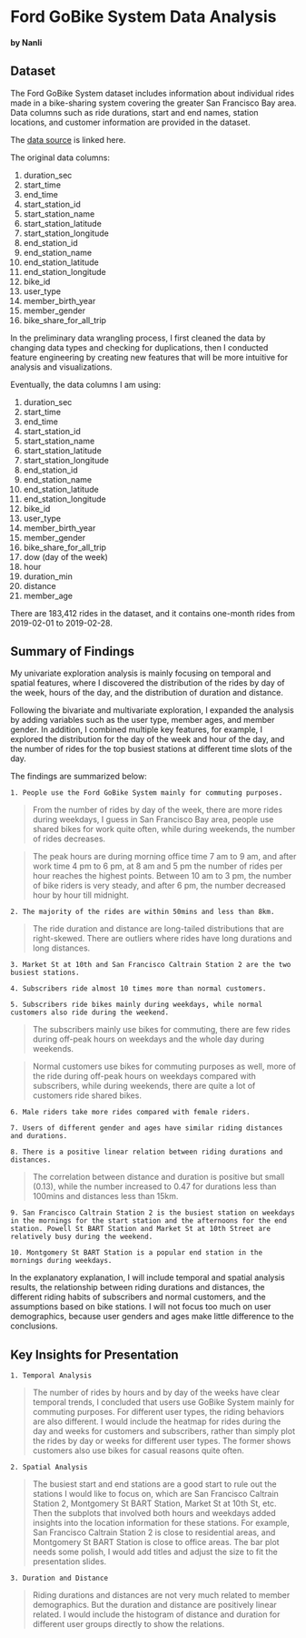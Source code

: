 # Ford GoBike System Data Analysis
#### by Nanli


## Dataset

The Ford GoBike System dataset includes information about individual rides made in a bike-sharing system covering the greater San Francisco Bay area. Data columns such as ride durations, start and end names, station locations, and customer information are provided in the dataset. 

The [data source](https://video.udacity-data.com/topher/2020/October/5f91cf38_201902-fordgobike-tripdata/201902-fordgobike-tripdata.csv) is linked here.

The original data columns: 
1. duration_sec
2. start_time
3. end_time
4. start_station_id
5. start_station_name
6. start_station_latitude
7. start_station_longitude  
8. end_station_id
9. end_station_name
10. end_station_latitude
11. end_station_longitude
12. bike_id
13. user_type  
14. member_birth_year  
15. member_gender  
16. bike_share_for_all_trip            

In the preliminary data wrangling process, I first cleaned the data by changing data types and checking for duplications, then I conducted feature engineering by creating new features that will be more intuitive for analysis and visualizations. 

Eventually, the data columns I am using:
1. duration_sec
2. start_time
3. end_time
4. start_station_id
5. start_station_name
6. start_station_latitude
7. start_station_longitude
8. end_station_id
9. end_station_name
10. end_station_latitude
11. end_station_longitude
12. bike_id
13. user_type
14. member_birth_year
15. member_gender
16. bike_share_for_all_trip
17. dow (day of the week)
18. hour
19. duration_min
20. distance
21. member_age

There are 183,412 rides in the dataset, and it contains one-month rides from 2019-02-01 to 2019-02-28.


## Summary of Findings

My univariate exploration analysis is mainly focusing on temporal and spatial features, where I discovered the distribution of the rides by day of the week, hours of the day, and the distribution of duration and distance. 

Following the bivariate and multivariate exploration, I expanded the analysis by adding variables such as the user type, member ages, and member gender. In addition, I combined multiple key features, for example, I explored the distribution for the day of the week and hour of the day, and the number of rides for the top busiest stations at different time slots of the day.

The findings are summarized below:

`1. People use the Ford GoBike System mainly for commuting purposes.`
 
>From the number of rides by day of the week, there are more rides during weekdays, I guess in San Francisco Bay area, people use shared bikes for work quite often, while during weekends, the number of rides decreases. 
 
>The peak hours are during morning office time 7 am to 9 am, and after work time 4 pm to 6 pm, at 8 am and 5 pm the number of rides per hour reaches the highest points. Between 10 am to 3 pm, the number of bike riders is very steady, and after 6 pm, the number decreased hour by hour till midnight.

`2. The majority of the rides are within 50mins and less than 8km.`

>The ride duration and distance are long-tailed distributions that are right-skewed. There are outliers where rides have long durations and long distances.
 
`3. Market St at 10th and San Francisco Caltrain Station 2 are the two busiest stations.`

`4. Subscribers ride almost 10 times more than normal customers.`

`5. Subscribers ride bikes mainly during weekdays, while normal customers also ride during the weekend.`

>The subscribers mainly use bikes for commuting, there are few rides during off-peak hours on weekdays and the whole day during weekends.

>Normal customers use bikes for commuting purposes as well, more of the ride during off-peak hours on weekdays compared with subscribers, while during weekends, there are quite a lot of customers ride shared bikes.

`6. Male riders take more rides compared with female riders.`

`7. Users of different gender and ages have similar riding distances and durations.`

`8. There is a positive linear relation between riding durations and distances.`
>The correlation between distance and duration is positive but small (0.13), while the number increased to 0.47 for durations less than 100mins and distances less than 15km.

`9. San Francisco Caltrain Station 2 is the busiest station on weekdays in the mornings for the start station and the afternoons for the end station. Powell St BART Station and Market St at 10th Street are relatively busy during the weekend.`

`10. Montgomery St BART Station is a popular end station in the mornings during weekdays.`

In the explanatory explanation, I will include temporal and spatial analysis results, the relationship between riding durations and distances, the different riding habits of subscribers and normal customers, and the assumptions based on bike stations. I will not focus too much on user demographics, because user genders and ages make little difference to the conclusions.



## Key Insights for Presentation

`1. Temporal Analysis`
>The number of rides by hours and by day of the weeks have clear temporal trends, I concluded that users use GoBike System mainly for commuting purposes. For different user types, the riding behaviors are also different. I would include the heatmap for rides during the day and weeks for customers and subscribers, rather than simply plot the rides by day or weeks for different user types. The former shows customers also use bikes for casual reasons quite often.
 
`2. Spatial Analysis`
>The busiest start and end stations are a good start to rule out the stations I would like to focus on, which are San Francisco Caltrain Station 2, Montgomery St BART Station, Market St at 10th St, etc. Then the subplots that involved both hours and weekdays added insights into the location information for these stations. For example, San Francisco Caltrain Station 2 is close to residential areas, and Montgomery St BART Station is close to office areas. The bar plot needs some polish, I would add titles and adjust the size to fit the presentation slides.
 
`3. Duration and Distance`
>Riding durations and distances are not very much related to member demographics. But the duration and distance are positively linear related. I would include the histogram of distance and duration for different user groups directly to show the relations.

